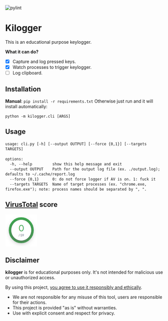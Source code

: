 ![pylint](https://img.shields.io/badge/PyLint-9.75-yellow?logo=python&logoColor=white)
# Kilogger
This is an educational purpose keylogger.

**What it can do?**
- [x] Capture and log pressed keys.
- [x] Watch processes to trigger keylogger.
- [ ] Log clipboard.

## Installation
**Manual**:  `pip install -r requirements.txt`
Otherwise just run and it will install automatically:
```
python -m kilogger.cli [ARGS]
```

## Usage
```
usage: cli.py [-h] [--output OUTPUT] [--force {0,1}] [--targets TARGETS]

options:
  -h, --help         show this help message and exit
  --output OUTPUT    Path for the output log file (ex. ./output.log); defaults to ~/.cache/report.log
  --force {0,1}      0: do not force logger if AV is on. 1: fuck it
  --targets TARGETS  Name of target processes (ex. "chrome.exe, firefox.exe"); note: process names should be separated by ", ".
```

## [VirusTotal](https://www.virustotal.com/gui/home/upload) score
<img src="./static/virus_total_score.PNG" style="width:102px;height:102px"/>

## Disclaimer
**kilogger** is for educational purposes only. It's not intended for malicious use or unauthorized access. 

By using this project, <u>you agree to use it responsibly and ethically</u>.
- We are not responsible for any misuse of this tool, users are responsible for their actions. 
- This project is provided "as is" without warranties. 
- Use with explicit consent and respect for privacy.
